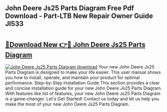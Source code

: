 ## John Deere Js25 Parts Diagram Free Pdf Download - Part-LTB New Repair Owner Guide JI533

# <h2><a href="http://dfj4jqv.blite.top/?on=John+Deere+Js25+Parts+Diagram">🔗Download New 👉🔴 John Deere Js25 Parts Diagram</a></h2>

[![John Deere Js25 Parts Diagram download](https://i.imgur.com/lujVjoI.png)](http://dfj4jqv.blite.top/?on=John+Deere+Js25+Parts+Diagram)
Your new John Deere Js25 Parts Diagram is designed to make your life easier. This user manual shows you how to install, operate, and maintain your product for optimal performance. Step-by-Step Installation Guide This section provides a clear and concise installation guide for your new John Deere Js25 Parts Diagram. With features like list of features, your new John Deere Js25 Parts Diagram is a game-changer. Let's Get Started! Contact us today and let us help you make the most of your new John Deere Js25 Parts Diagram.
